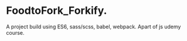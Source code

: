 # FoodtoFork_Forkify.
A project build using ES6, sass/scss, babel, webpack. Apart of js udemy course.
